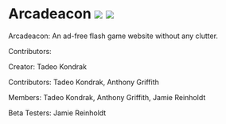 # Arcadeacon ![](https://img.shields.io/badge/status-complete-green.svg) ![](https://img.shields.io/github/issues/Arcadeacon/Arcadeacon.svg)
Arcadeacon: An ad-free flash game website without any clutter.

Contributors:

Creator:
Tadeo Kondrak

Contributors:
Tadeo Kondrak,
Anthony Griffith

Members:
Tadeo Kondrak,
Anthony Griffith,
Jamie Reinholdt

Beta Testers: 
Jamie Reinholdt
